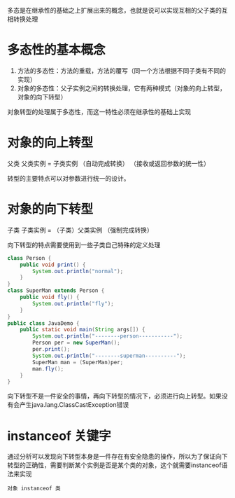多态是在继承性的基础之上扩展出来的概念，也就是说可以实现互相的父子类的互相转换处理

# 多态性的基本概念
1. 方法的多态性：方法的重载，方法的覆写（同一个方法根据不同子类有不同的实现）
2. 对象的多态性：父子实例之间的转换处理，它有两种模式（对象的向上转型， 对象的向下转型）

对象转型的处理属于多态性，而这一特性必须在继承性的基础上实现


# 对象的向上转型
父类 父类实例 = 子类实例 （自动完成转换）   （接收或返回参数的统一性）

转型的主要特点可以对参数进行统一的设计。

# 对象的向下转型
子类 子类实例 = （子类）父类实例 （强制完成转换）

向下转型的特点需要使用到一些子类自己特殊的定义处理
```java
class Person {
    public void print() {
        System.out.println("normal");
    }
}
class SuperMan extends Person {
    public void fly() {
        System.out.println("fly");
    }
}
public class JavaDemo {
    public static void main(String args[]) {
        System.out.println("--------person-----------");
        Person per = new SuperMan();
        per.print();
        System.out.println("--------superman----------");
        SuperMan man = (SuperMan)per;
        man.fly();
    }
}
```
向下转型不是一件安全的事情，再向下转型的情况下，必须进行向上转型。如果没有会产生java.lang.ClassCastException错误

# instanceof 关键字
通过分析可以发现向下转型本身是一件存在有安全隐患的操作，所以为了保证向下转型的正确性，需要判断某个实例是否是某个类的对象，这个就需要instanceof语法来实现
```
对象 instanceof 类
```
